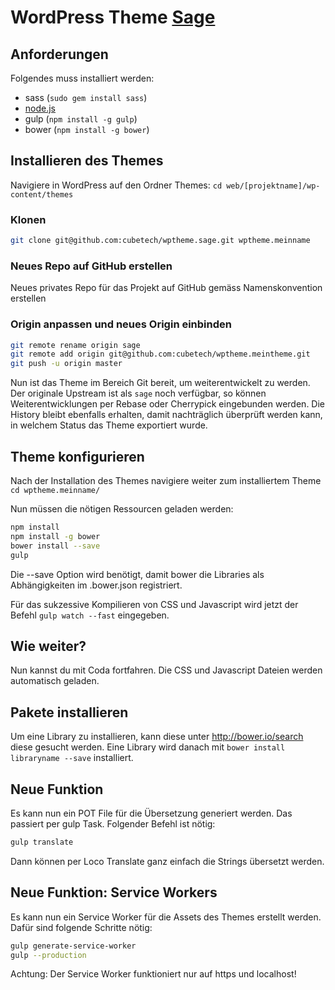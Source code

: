 # WordPress Theme [Sage](https://roots.io/sage/)
## Anforderungen
Folgendes muss installiert werden:

* sass (`sudo gem install sass`)
* [node.js](http://nodejs.org)
* gulp (`npm install -g gulp`)
* bower (`npm install -g bower`)

## Installieren des Themes

Navigiere in WordPress auf den Ordner Themes: `cd web/[projektname]/wp-content/themes`

### Klonen

```bash
git clone git@github.com:cubetech/wptheme.sage.git wptheme.meinname
```

### Neues Repo auf GitHub erstellen

Neues privates Repo für das Projekt auf GitHub gemäss Namenskonvention erstellen

### Origin anpassen und neues Origin einbinden

```bash
git remote rename origin sage
git remote add origin git@github.com:cubetech/wptheme.meintheme.git
git push -u origin master
```

Nun ist das Theme im Bereich Git bereit, um weiterentwickelt zu werden.
Der originale Upstream ist als `sage` noch verfügbar, so können Weiterentwicklungen per Rebase oder Cherrypick eingebunden werden.
Die History bleibt ebenfalls erhalten, damit nachträglich überprüft werden kann, in welchem Status das Theme exportiert wurde.

## Theme konfigurieren
Nach der Installation des Themes navigiere weiter zum installiertem Theme `cd wptheme.meinname/`

Nun müssen die nötigen Ressourcen geladen werden:
```bash
npm install
npm install -g bower
bower install --save
gulp
```

Die --save Option wird benötigt, damit bower die Libraries als Abhängigkeiten im .bower.json registriert.

Für das sukzessive Kompilieren von CSS und Javascript wird jetzt der Befehl `gulp watch --fast` eingegeben.

## Wie weiter?
Nun kannst du mit Coda fortfahren. Die CSS und Javascript Dateien werden automatisch geladen.

## Pakete installieren
Um eine Library zu installieren, kann diese unter http://bower.io/search diese gesucht werden.
Eine Library wird danach mit `bower install libraryname --save` installiert.

## Neue Funktion
Es kann nun ein POT File für die Übersetzung generiert werden. Das passiert per gulp Task. Folgender Befehl ist nötig:
```bash
gulp translate
```
Dann können per Loco Translate ganz einfach die Strings übersetzt werden.


## Neue Funktion: Service Workers
Es kann nun ein Service Worker für die Assets des Themes erstellt werden. Dafür sind folgende Schritte nötig:
```bash
gulp generate-service-worker
gulp --production
```
Achtung: Der Service Worker funktioniert nur auf https und localhost!